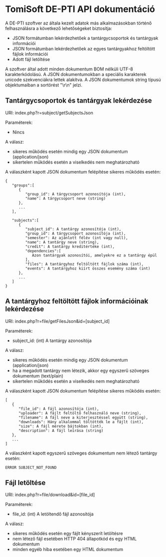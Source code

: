 TomiSoft DE-PTI API dokumentáció
================================

A DE-PTI szoftver az általa kezelt adatok más alkalmazásokban történő felhasználásra a következő lehetőségeket biztosítja:
- JSON formátumban lekérdezhetőek a tantárgycsoportok és tantárgyak információi
- JSON formátumban lekérdezhetőek az egyes tantárgyakhoz feltöltött fájlok információi
- Adott fájl letöltése

A szoftver által adott minden dokumentum BOM nélküli UTF-8 karakterkódolású. A JSON dokumentumokban a speciális karakterek
unicode szekvenciákra lettek alakítva. A JSON dokumentumok string típusú objektumaiban a sortörést "\r\n" jelzi.

Tantárgycsoportok és tantárgyak lekérdezése
-------------------------------------------
URI: index.php?r=subject/getSubjectsJson

Paraméterek:
- Nincs

A válasz:
- sikeres működés esetén mindig egy JSON dokumentum (application/json)
- sikertelen működés esetén a viselkedés nem meghatározható

A válaszként kapott JSON dokumentum felépítése sikeres működés esetén:
```
{
   "groups":[
      {
         "group_id": A tárgycsoport azonosítója (int),
         "name": A tárgycsoport neve (string)
      },
	  ...
   ],
   
   "subjects":[
      {
         "subject_id": A tantárgy azonosítója (int),
         "group_id": A tárgycsoport azonosítója (int),
         "semester": Az ajánlott félév (int vagy null),
         "name": A tantárgy neve (string),
		 "credit": A tantárgy kreditértéke (int),
         "dependencies":[
            Azon tantárgyak azonosítói, amelyekre ez a tantárgy épül
         ],
         "files": A tantárgyhoz feltöltött fájlok száma (int),
         "events": A tantárgyhoz kiírt összes esemény száma (int)
      },
	  ...
   ]
}
```

A tantárgyhoz feltöltött fájlok információinak lekérdezése
----------------------------------------------------------
URI: index.php?r=file/getFilesJson&id=[subject_id]

Paraméterek:
- subject_id: (int) A tantárgy azonosítója

A válasz:
- sikeres működés esetén mindig egy JSON dokumentum (application/json)
- ha a megadott tantárgy nem létezik, akkor egy egyszerű szöveges dokumentum (text/plain)
- sikertelen működés esetén a viselkedés nem meghatározható

A válaszként kapott JSON dokumentum felépítése sikeres működés esetén:
```
[
   {
      "file_id": A fájl azonosítója (int),
      "uploader": A fájlt feltöltő felhasználó neve (string),
      "filename": A fájl neve a kiterjesztéssel együtt (string),
      "downloads": Hány alkalommal töltötték le a fájlt (int),
      "size": A fájl mérete bájtokban (int),
      "description": A fájl leírása (string)
   },
   ...
]
```

A válaszként kapott egyszerű szöveges dokumentum nem létező tantárgy esetén:
```
ERROR SUBJECT_NOT_FOUND
```

Fájl letöltése
--------------
URI: index.php?r=file/download&id=[file_id]

Paraméterek:
- file_id: (int) A letöltendő fájl azonosítója

A válasz:
- sikeres működés esetén egy fájlt kényszerít letöltésre
- nem létező fájl esetében HTTP 404 állapotkód és egy HTML dokumentum
- minden egyéb hiba esetében egy HTML dokumentum
